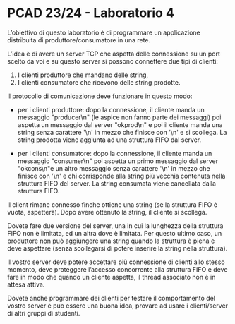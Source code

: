 # PCAD 23/24 - Laboratorio 4


L’obiettivo di questo laboratorio è di programmare un applicazione distribuita di produttore/consumatore in una rete.

L’idea è di avere un server TCP che aspetta delle connessione su un port scelto da voi e su questo server si possono connettere due tipi di clienti:

1. I clienti produttore che mandano delle string,
2. I clienti consumatore che ricevono delle string prodotte.

Il protocollo di comunicazione deve funzionare in questo modo:

- per i clienti produttore: dopo la connessione, il cliente manda un messaggio "producer\n" (le aspice non fanno parte dei messaggi) poi aspetta un messaggio dal server "okprod\n" e poi il cliente manda una string senza carattere '\n' in mezzo che finisce con '\n' e si scollega. La string prodotta viene aggiunta ad una struttura FIFO dal server.

- per i clienti consumatore: dopo la connessione, il cliente manda un messaggio "consumer\n" poi aspetta un primo messaggio dal server "okcons\n"e un altro messaggio senza carattere '\n' in mezzo che finisce con '\n' e chi corrisponde alla string più vecchia contenuta nella struttura FIFO del server. La string consumata viene cancellata dalla struttura FIFO.

Il client rimane connesso finche ottiene una string (se la struttura FIFO è vuota, aspetterà). Dopo avere ottenuto la string, il cliente si scollega.

Dovete fare due versione del server, una in cui la lunghezza della struttura FIFO non è limitata, ed un altra dove è limitata.
Per questo ultimo caso, un produttore non può aggiungere una string quando la struttura è piena e deve aspettare (senza scollegarsi di potere inserire la string nella struttura).

Il vostro server deve potere accettare più connessione di clienti allo stesso momento, deve proteggere l’accesso concorrente alla struttura FIFO e deve fare in modo che quando un cliente aspetta, il thread associato non è in attesa attiva.

Dovete anche programmare dei clienti per testare il comportamento del vostro server è puo essere una buona idea, provare ad usare i clienti/server di altri gruppi di studenti.